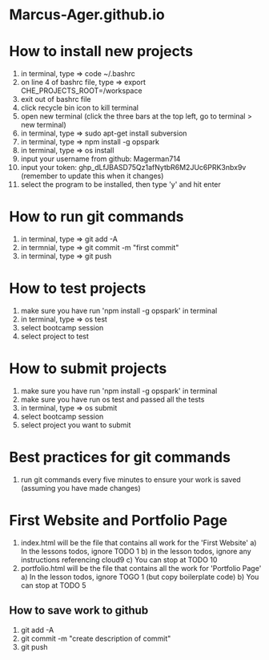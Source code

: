 # Marcus-Ager.github.io

# How to install new projects
1) in terminal, type => code ~/.bashrc
2) on line 4 of bashrc file, type => export CHE_PROJECTS_ROOT=/workspace
3) exit out of bashrc file
4) click recycle bin icon to kill terminal
5) open new terminal (click the three bars at the top left, go to terminal > new terminal)
6) in terminal, type => sudo apt-get install subversion
7) in terminal, type => npm install -g opspark
8) in terminal, type => os install
9) input your username from github: Magerman714
10) input your token: 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 (remember to update this when it changes)
11) select the program to be installed, then type 'y' and hit enter

# How to run git commands
1) in terminal, type => git add -A
2) in termnial, type => git commit -m "first commit"
3) in terminal, type => git push

# How to test projects
1) make sure you have run 'npm install -g opspark' in terminal
2) in terminal, type => os test 
3) select bootcamp session
4) select project to test

# How to submit projects
1) make sure you have run 'npm install -g opspark' in terminal
2) make sure you have run os test and passed all the tests
3) in terminal, type => os submit
4) select bootcamp session
5) select project you want to submit

# Best practices for git commands
1) run git commands every five minutes to ensure your work is saved (assuming you have made changes)

# First Website and Portfolio Page
1) index.html will be the file that contains all work for the 'First Website'
    a) In the lessons todos, ignore TODO 1
    b) in the lesson todos, ignore any instructions referencing cloud9
    c) You can stop at TODO 10
2) portfolio.html will be the file that contains all the work for 'Portfolio Page'
    a) In the lesson todos, ignore TOGO 1 (but copy boilerplate code)
    b) You can stop at TODO 5

## How to save work to github
1) git add -A
2) git commit -m "create description of commit"
3) git push